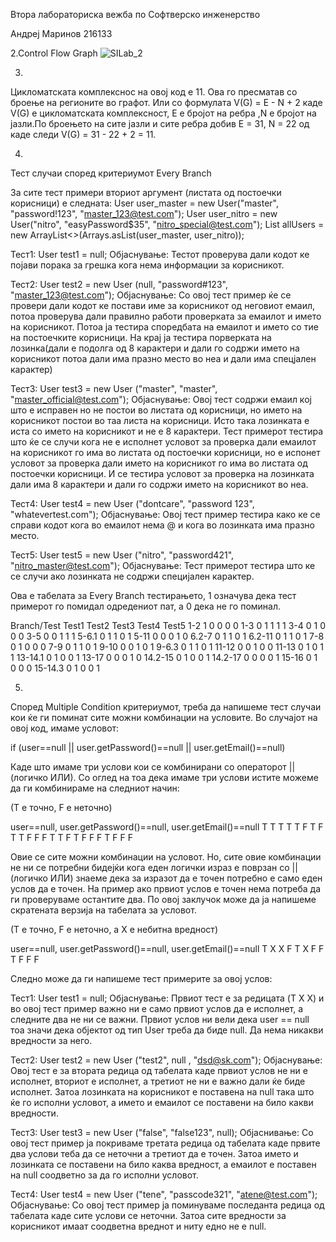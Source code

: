 Втора лабораториска вежба по Софтверско инженерство

Андреј Маринов 216133

2.Control Flow Graph
![SILab_2](https://github.com/andrejmarinov/SI_2023_lab2_216133/assets/129380522/4cd3b188-2674-4bed-9ab7-764f4066834d)


3.
Цикломатската комплекснос на овој код е 11. Ова го пресматав со броење на регионите во графот. Или со формулата V(G) = E - N + 2 каде V(G) е цикломатската комплексност,
E е бројот на ребра ,N е бројот на јазли.По броењето на сите јазли и сите ребра добив E = 31, N = 22 од каде следи V(G) = 31 - 22 + 2 = 11.

4.
Тест случаи според критериумот Every Branch 

За сите тест примери вториот аргумент (листата од постоечки корисници) е следната:
       User user_master = new User("master", "password!123", "master_123@test.com");
       User user_nitro = new User("nitro", "easyPassword$35", "nitro_special@test.com");
       List<User> allUsers = new ArrayList<>(Arrays.asList(user_master, user_nitro));

Тест1: User test1 = null;
Објаснување: Тестот проверува дали кодот ке појави порака за грешка кога нема информации за корисникот.

Тест2: User test2 = new User (null, "password#123", "master_123@test.com");
Објаснување: Со овој тест пример ќе се провери дали кодот ке постави име за корисникот од неговиот емаил, потоа проверува дали правилно работи проверката за емаилот и името на корисникот. 
             Потоа ја тестира споредбата на емаилот и името со тие на постоечките корисници. На крај ја тестира порверката на лозинка(дали е подолга од 8 карактери и дали го содржи името 
             на корисникот потоа дали има празно место во неа и дали има спецјален карактер)

Тест3: User test3 = new User ("master", "master", "master_official@test.com");
Објаснување: Овој тест содржи емаил кој што е исправен но не постои во листата од корисници, но името на корисникот постои во таа листа на корисници. Исто така лозинката е иста со името 
             на корисникот и не е 8 карактери. Тест примерот тестира што ќе се случи кога не е исполнет условот за проверка дали емаилот на корисникот го има во листата од постоечки 
             корисници, но е испонет условот за проверка дали името на корисникот го има во листата од постоечки корисници. И се тестира условот за проверка на лозинката дали има 8 
             карактери и дали го содржи името на корисникот во неа.

Тест4: User test4 = new User ("dontcare", "password 123", "whatevertest.com");
Објаснување: Овој тест пример тестира како ке се справи кодот кога во емаилот нема @ и кога во лозинката има празно место.  

Тест5: User test5 = new User ("nitro", "password421", "nitro_master@test.com");
Објаснување: Тест примерот тестира што ке се случи ако лозинката не содржи специјален карактер.

Ова е табелата за Every Branch тестирањето, 1 означува дека тест примерот го помидал одредениот пат, а 0 дека не го поминал. 
  
Branch/Test Test1	Test2	Test3	Test4	Test5
 1-2		      1	    0	    0	    0	    0
 1-3		      0	    1	    1	    1	    1
 3-4		      0	    1	    0	    0	    0
 3-5		      0	    0	    1	    1	    1
 5-6.1	      0	    1	    1	    0	    1
 5-11		      0	    0	    0   	1	    0
 6.2-7	      0	    1	    1	    0	    1
 6.2-11	      0	    1	    1   	0	    1
 7-8		      0	    1	    0   	0	    0
 7-9 		      0	    1	    1   	0	    1
 9-10		      0	    0	    1   	0	    1
 9-6.3	      0	    1	    1   	0	    1
 11-12	      0	    0	    1   	0	    0
 11-13	      0	    1	    0	    1	    1
 13-14.1	    0	    1	    0	    0   	1
 13-17	      0	    0	    0   	1	    0
 14.2-15	    0	    1	    0	    0	    1
 14.2-17	    0	    0	    0   	0	    1
 15-16	      0	    1	    0	    0	    0
 15-14.3	    0	    1	    0	    0	    1
  
5.
Според Multiple Condition критериумот, треба да напишеме тест случаи кои ќе ги поминат сите можни комбинации на условите. Во случајот на овој код, имаме условот:

if (user==null || user.getPassword()==null || user.getEmail()==null)

Каде што имаме три услови кои се комбинирани со операторот || (логичко ИЛИ). Со оглед на тоа дека имаме три услови истите можеме да ги комбинираме на следниот начин:

(T е точно, F е неточно)

user==null, user.getPassword()==null, user.getEmail()==null
	T		           T			                  	T
	T		           T			                  	F
	T		           F			                  	T
	T		           F			                  	F
	F		           T			                   	T
	F		           T		                   		F
	F		           F			                   	T
	F		           F			                  	F

Овие се сите можни комбинации на условот. Но, сите овие комбинации не ни се потребни бидејќи кога еден логички израз е поврзан со || (логичко ИЛИ) знаеме дека за 
изразот да е точен потребно е само еден услов да е точен. На пример ако првиот услов е точен нема потреба да ги проверуваме остантите два.
По овој заклучок може да ја напишеме скратената верзија на табелата за условот.

(T е точно, F е неточно, а X е небитна вредност)

user==null, user.getPassword()==null, user.getEmail()==null
	T		        X				                X
	F		        T				                X
	F		        F				                T
	F		        F			                	F

Следно може да ги напишеме тест примерите за овој услов:

Тест1: User test1 = null;
Објаснување: Првиот тест е за редицата (T  X  X) и во овој тест пример важно ни е само првиот услов да е исполнет, а следните два не ни се важни.
		         Првиот услов ни вели дека user == null тоа значи дека објектот од тип User треба да биде null. Да нема никакви вредности за него.
		
Тест2: User test2 = new User ("test2", null , "dsd@sk.com");
Објаснување: Овој тест е за втората редица од табелата каде првиот услов не ни е исполнет, вториот е исполнет, а третиот не ни е важно дали ќе биде исполнет.
	 	         Затоа лозинката на корисникот е поставена на null така што ќе го исполни условот, а името и емаилот се поставени на било какви вредности. 


Тест3: User test3 = new User ("false", "false123", null);
Објаснивање: Со овој тест пример ја покриваме третата редица од табелата каде првите два услови теба да се неточни а третиот да е точен.
		         Затоа името и лозинката се поставени на било каква вредност, а емаилот е поставен на null соодветно за да го исполни условот.

Тест4: User test4 = new User ("tene", "passcode321", "atene@test.com");
Објаснување: Со овој тест пример ја поминуваме последанта редица од табелата каде сите услови се неточни. 
		         Затоа сите вредности за корисникот имаат соодветна вреднот и ниту едно не е null.
